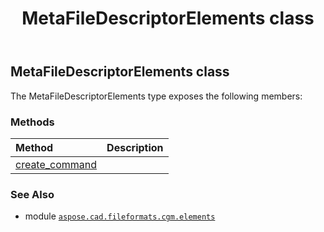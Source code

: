 ﻿---
title: MetaFileDescriptorElements class
second_title: Aspose.CAD for Python via .NET API References
description: 
type: docs
weight: 70
url: /python-net/aspose.cad.fileformats.cgm.elements/metafiledescriptorelements/
is_root: false
---

## MetaFileDescriptorElements class



The MetaFileDescriptorElements type exposes the following members:

### Methods
| Method | Description |
| :- | :- |
| [create_command](/cad/python-net/aspose.cad.fileformats.cgm.elements/metafiledescriptorelements/create_command/#int-int-aspose.cad.fileformats.cgm.CgmFile) |  |



### See Also
* module [`aspose.cad.fileformats.cgm.elements`](..)
